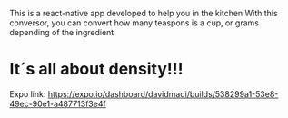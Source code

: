 This is a react-native app developed to help you in the kitchen
With this conversor, you can convert how many teaspons is a cup, or grams depending of the ingredient
# It´s all about density!!!

Expo link:
https://expo.io/dashboard/davidmadi/builds/538299a1-53e8-49ec-90e1-a487713f3e4f

